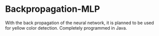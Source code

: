 # Backpropagation-MLP
With the back propagation of the neural network, it is planned to be used for yellow color detection. Completely programmed in Java.
